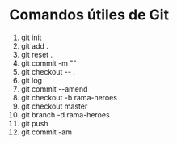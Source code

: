 # Comandos útiles de Git

1. git init
2. git add .
3. git reset .
4. git commit -m ""
5. git checkout -- .
6. git log
7. git commit --amend
8. git checkout -b rama-heroes
9. git checkout master
10. git branch -d rama-heroes
11. git push
12. git commit -am